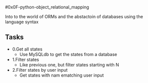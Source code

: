 #0x0F-python-object_relational_mapping

Into to the world of ORMs and the abstactoin of databases using the language
syntax

## Tasks
- 0.Get all states
    - Use MySQLdb to get the states from a database
- 1.Filter states
    - Like previous one, but filter states starting with N
- 2.Filter states by user input
    - Get states with nam ematching user input

